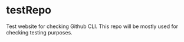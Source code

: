 # testRepo
Test website for checking Github CLI. This repo will be mostly used for checking testing purposes.
